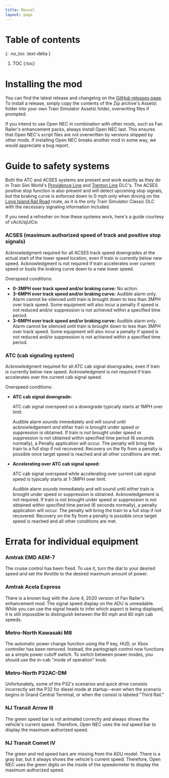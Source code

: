 ```yaml
---
title: Manual
layout: page
---
```


# Table of contents
{: .no_toc .text-delta }

1. TOC
{:toc}

# Installing the mod

You can find the latest release and changelog on the [GitHub releases page](https://github.com/YoRyan/open-nec/releases). To install a release, simply copy the contents of the Zip archive's Assets\ folder into your own Train Simulator Assets\ folder, overwriting files if prompted.

If you intend to use Open NEC in combination with other mods, such as Fan Railer's enhancement packs, always install Open NEC last. This ensures that Open NEC's script files are not overwritten by versions shipped by other mods. If installing Open NEC breaks another mod in some way, we would appreciate a bug report.

# Guide to safety systems

Both the ATC and ACSES systems are present and work exactly as they do in Train Sim World's [Providence Line](https://store.steampowered.com/app/2386110/Train_Sim_World_4_Compatible_Northeast_Corridor_Boston__Providence_Route_AddOn/) and [Trenton Line](https://store.steampowered.com/app/2386170/Train_Sim_World_4_Compatible_Northeast_Corridor_New_York__Trenton/) DLC's. The ACSES positive stop function is also present and will detect upcoming stop signals, but the braking curve is enforced down to 0 mph only when driving on the [Long Island Rail Road](https://store.steampowered.com/app/1922043/Train_Simulator_Long_Island_Rail_Road_New_York__Hicksville_Route_AddOn/) route, as it is the only Train Simulator Classic DLC with the necessary signaling information included.

If you need a refresher on how these systems work, here's a guide courtesy of cActUsjUiCe:

### ACSES (maximum authorized speed of track and positive stop signals)

Acknowledgment required for all ACSES track speed downgrades at the actual start of the lower speed location, even if train is currently below new speed. Acknowledgment is not required if train accelerates over current speed or busts the braking curve down to a new lower speed.

Overspeed conditions:

- **0-3MPH over track speed and/or braking curve:** No action.
- **3-6MPH over track speed and/or braking curve:** Audible alarm only. Alarm cannot be silenced until train is brought down to less than 3MPH over track speed. Some equipment will also incur a penalty if speed is not reduced and/or suppression is not achieved within a specified time period.
- **3-6MPH over track speed and/or braking curve:** Audible alarm only. Alarm cannot be silenced until train is brought down to less than 3MPH over track speed. Some equipment will also incur a penalty if speed is not reduced and/or suppression is not achieved within a specified time period.

### ATC (cab signaling system)

Acknowledgment required for all ATC cab signal downgrades, even if train is currently below new speed.  Acknowledgment is not required if train accelerates over the current cab signal speed.

Overspeed conditions:

- **ATC cab signal downgrade:**

  ATC cab signal overspeed on a downgrade typically starts at 1MPH over limit.

  Audible alarm sounds immediately and will sound until acknowledgement *and* either train is brought under speed or suppression is obtained. If train is not brought under speed or suppression is not obtained within specified time period (6 seconds normally), a Penalty application will occur. The penalty will bring the train to a full stop if not recovered. Recovery on the fly from a penalty is possible once target speed is reached and all other conditions are met. 
- **Accelerating over ATC cab signal speed:**

  ATC cab signal overspeed while accelerating over current cab signal speed is typically starts at 1-3MPH over limit.

  Audible alarm sounds immediately and will sound until either train is brought under speed or suppression is obtained. Acknowledgement is not required. If train is not brought under speed or suppression is not obtained within specified time period (6 seconds normally), a penalty application will occur. The penalty will bring the train to a full stop if not recovered. Recovery on the fly from a penalty is possible once target speed is reached and all other conditions are met.

# Errata for individual equipment

### Amtrak EMD AEM-7

The cruise control has been fixed. To use it, turn the dial to your desired speed and set the throttle to the desired maximum amount of power.

### Amtrak Acela Express

There is a known bug with the June 4, 2020 version of Fan Railer's enhancement mod: The signal speed display on the ADU is unreadable. While you can use the signal heads to infer which aspect is being displayed, it is still impossible to distinguish between the 60 mph and 80 mph cab speeds.

### Metro-North Kawasaki M8

The automatic power change function using the P key, HUD, or Xbox controller has been removed. Instead, the pantograph control now functions as a simple power cutoff switch. To switch between power modes, you should use the in-cab "mode of operation" knob.

### Metro-North P32AC-DM

Unfortunately, some of the P32's scenarios and quick drive consists incorrectly set the P32 for diesel mode at startup--even when the scenario begins in Grand Central Terminal, or when the consist is labeled "Third Rail."

### NJ Transit Arrow III

The green speed bar is not animated correctly and always shows the vehicle's current speed. Therefore, Open NEC uses the *red* speed bar to display the maximum authorized speed.

### NJ Transit Comet IV

The green and red speed bars are missing from the ADU model. There is a gray bar, but it always shows the vehicle's current speed. Therefore, Open NEC uses the green digits on the inside of the speedometer to display the maximum authorized speed.